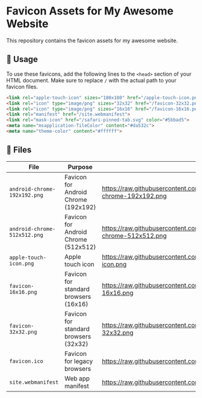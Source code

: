 # Favicon Assets for My Awesome Website

This repository contains the favicon assets for my awesome website.

## 🚀 Usage

To use these favicons, add the following lines to the `<head>` section of your HTML document. Make sure to replace `/` with the actual path to your favicon files.

```html
<link rel="apple-touch-icon" sizes="180x180" href="/apple-touch-icon.png">
<link rel="icon" type="image/png" sizes="32x32" href="/favicon-32x32.png">
<link rel="icon" type="image/png" sizes="16x16" href="/favicon-16x16.png">
<link rel="manifest" href="/site.webmanifest">
<link rel="mask-icon" href="/safari-pinned-tab.svg" color="#5bbad5">
<meta name="msapplication-TileColor" content="#da532c">
<meta name="theme-color" content="#ffffff">
```

## 📁 Files

| File | Purpose | url |
|---|---|---|
| `android-chrome-192x192.png` | Favicon for Android Chrome (192x192) | https://raw.githubusercontent.com/melbinjp/favicon/master/android-chrome-192x192.png|
| `android-chrome-512x512.png` | Favicon for Android Chrome (512x512) | https://raw.githubusercontent.com/melbinjp/favicon/master/android-chrome-512x512.png|
| `apple-touch-icon.png` | Apple touch icon | https://raw.githubusercontent.com/melbinjp/favicon/master/apple-touch-icon.png|
| `favicon-16x16.png` | Favicon for standard browsers (16x16) | https://raw.githubusercontent.com/melbinjp/favicon/master/favicon-16x16.png|
| `favicon-32x32.png` | Favicon for standard browsers (32x32) | https://raw.githubusercontent.com/melbinjp/favicon/master/favicon-32x32.png|
| `favicon.ico` | Favicon for legacy browsers | https://raw.githubusercontent.com/melbinjp/favicon/master/favicon.ico|
| `site.webmanifest` | Web app manifest | https://raw.githubusercontent.com/melbinjp/favicon/master/site.webmanifest |
